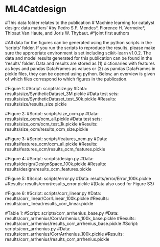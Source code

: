 # ML4Catdesign
#This data folder relates to the publication 
#‘Machine learning for catalyst design: data matters’ 
#by Pedro S.F. Mendes*, Florence H. Vermeire*, Thibaut Van Haute, and Joris W. Thybaut. 
#*joint first authors

#All data for the figures can be generated using the python scripts in the ‘scripts’ folder. If you run the scripts to reproduce the results, please make sure the appropriate environment is set including scikit-learn v1.0.2. The data and model results generated for this publication can be found in the ‘results’ folder. Data and results are stored as (1) dictionaries with features as keys and pandas DataFrames as values or (2) as pandas DataFrames in pickle files, they can be opened using python. Below, an overview is given of which files correspond to which figures in the publication.

#Figure 1:
#Script: scripts/size.py
#Data: results/size/SyntheticDataset_3M.pickle
#Data test sets: results/size/SyntheticDataset_test_50k.pickle
#Results: results/size/results_size.pickle

#Figure 2:
#Script: scripts/size_ocm.py
#Data: results/size_ocm/ocm_all.pickle
#Data test sets: results/size_ocm/ocm_test_1k.pickle
#Results: results/size_ocm/results_ocm_size.pickle

#Figure 3:
#Script: scripts/features_ocm.py
#Data: results/features_ocm/ocm_all.pickle
#Results: results/features_ocm/results_ocm_features.pickle

#Figure 4:
#Script: scripts/design.py
#Data: results/design/DesignSpace_100k.pickle
#Results: results/design/results_ocm_features.pickle

#Figure 5:
#Script: scripts/error.py
#Data: results/error/Error_100k.pickle
#Results: results/error/results_error.pickle
#(Data also used for Figure S3)

#Figure 6:
#Script: scripts/corr_linear.py
#Data: results/corr_linear/CorrLinear_100k.pickle
#Results: results/corr_linear/results_corr_linear.pickle

#Table 1:
#Script: scripts/corr_arrhenius_base.py
#Data: results/corr_arrhenius/CorrArrhenius_100k_base.pickle
#Results: results/corr_arrhenius/results_corr_arrhenius_base.pickle
#Script: scripts/corr_arrhenius.py
#Data: results/corr_arrhenius/CorrArrhenius_100k.pickle
#Results: results/corr_arrhenius/results_corr_arrhenius.pickle
